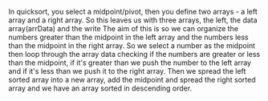 In quicksort, you select a midpoint/pivot, then you define two arrays - a left array and a right array. So this leaves us with three arrays, the left, the data array(arrData) and the write The aim of this is so we can organize the numbers greater than the midpoint in the left array and the numbers less than the midpoint in the right array.
So we select a number as the midpoint then loop through the array data checking if the numbers are greater or less than the midpoint, if it's greater than we push the number to the left array and if it's less than we push it to the right array.
Then we spread the left sorted array into a new array, add the midpoint and spread the right sorted array and we have an array sorted in descending order.

